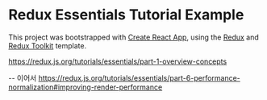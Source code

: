 # Redux Essentials Tutorial Example

This project was bootstrapped with [Create React App](https://github.com/facebook/create-react-app), using the [Redux](https://redux.js.org/) and [Redux Toolkit](https://redux-toolkit.js.org/) template.

https://redux.js.org/tutorials/essentials/part-1-overview-concepts

-- 이어서
https://redux.js.org/tutorials/essentials/part-6-performance-normalization#improving-render-performance
